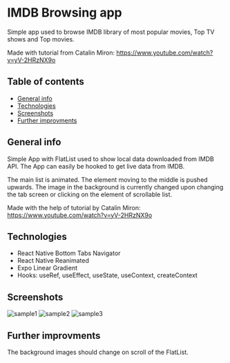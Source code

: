 # IMDB Browsing app
Simple app used to browse IMDB library of most popular movies, Top TV shows and Top movies.

Made with tutorial from Catalin Miron:
https://www.youtube.com/watch?v=yV-2HRzNX9o

## Table of contents
* [General info](#general-info)
* [Technologies](#Technologies)
* [Screenshots](#Screenshots)
* [Further improvments](#Further-improvments)

## General info
Simple App with FlatList used to show local data downloaded from IMDB API. The App can easily be hooked to get live data from IMDB. 

The main list is animated. The element moving to the middle is pushed upwards. The image in the background is currently changed upon changing the tab screen or clicking on the element of scrollable list.

Made with the help of tutorial by Catalin Miron:
https://www.youtube.com/watch?v=yV-2HRzNX9o

## Technologies
* React Native Bottom Tabs Navigator
* React Native Reanimated
* Expo Linear Gradient
* Hooks: useRef, useEffect, useState, useContext, createContext

## Screenshots
![sample1](http://paulatrenuje.pl/wp-content/uploads/2022/03/Simulator-Screen-Shot-iPhone-11-2022-03-23-at-21.40.35.png)
![sample2](http://paulatrenuje.pl/wp-content/uploads/2022/03/Simulator-Screen-Shot-iPhone-11-2022-03-23-at-21.41.35.png)
![sample3](http://paulatrenuje.pl/wp-content/uploads/2022/03/Simulator-Screen-Shot-iPhone-11-2022-03-23-at-21.42.24.png)

## Further improvments
The background images should change on scroll of the FlatList.

